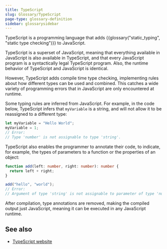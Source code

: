 ```yaml
---
title: TypeScript
slug: Glossary/TypeScript
page-type: glossary-definition
sidebar: glossarysidebar
---
```



TypeScript is a programming language that adds {{glossary("static_typing", "static type checking")}} to JavaScript.

TypeScript is a superset of JavaScript, meaning that everything available in JavaScript is also available in TypeScript, and that every JavaScript program is a syntactically legal TypeScript program. Also, the runtime behavior of TypeScript and JavaScript is identical.

However, TypeScript adds compile time type checking, implementing rules about how different types can be used and combined. This catches a wide variety of programming errors that in JavaScript are only encountered at runtime.

Some typing rules are inferred from JavaScript. For example, in the code below, TypeScript infers that `myVariable` is a string, and will not allow it to be reassigned to a different type:

```js
let myVariable = "Hello World";
myVariable = 1;
// Error:
// Type 'number' is not assignable to type 'string'.
```

TypeScript also enables the programmer to annotate their code, to indicate, for example, the types of parameters to a function or the properties of an object:

```ts
function add(left: number, right: number): number {
  return left + right;
}

add("hello", "world");
// Error:
// Argument of type 'string' is not assignable to parameter of type 'number'.
```

After compilation, type annotations are removed, making the compiled output just JavaScript, meaning it can be executed in any JavaScript runtime.

## See also

- [TypeScript website](https://www.typescriptlang.org/)
